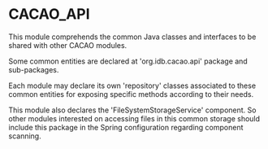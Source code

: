 # CACAO_API

This module comprehends the common Java classes and interfaces to be shared with other CACAO modules.

Some common entities are declared at 'org.idb.cacao.api' package and sub-packages.

Each module may declare its own 'repository' classes associated to these common entities for exposing specific methods according to their needs.

This module also declares the 'FileSystemStorageService' component. So other modules interested on accessing files in this common storage should include this package in the Spring configuration regarding component scanning.
